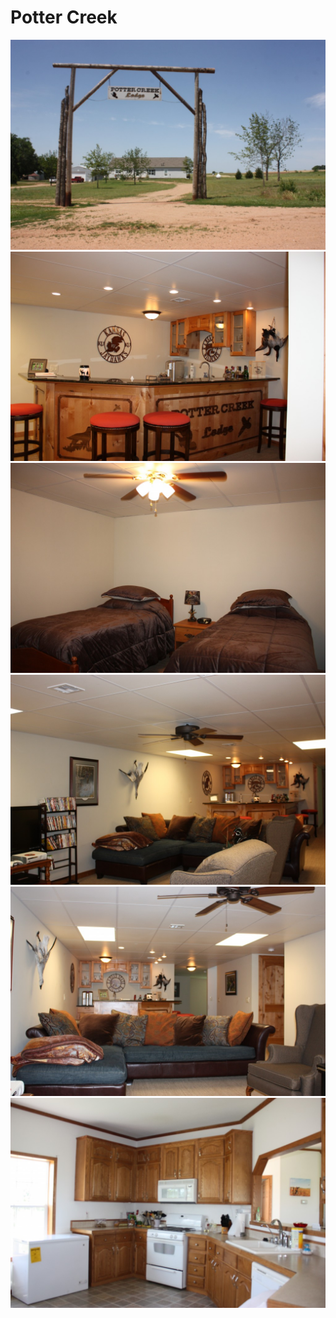 # Potter Creek

![](2013-06-03-14.40.55-1024x682.jpg)
![](2013-06-03-14.50.46-1024x682.jpg)
![](2013-06-03-14.51.48-1024x682.jpg)
![](2013-06-03-15.01.41-1024x682.jpg)
![](2013-06-03-15.03.43-1024x682.jpg)
![](2013-06-03-14.48.54-1024x682.jpg)





